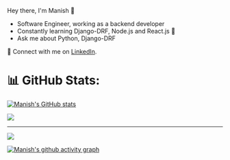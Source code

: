 Hey there, I'm Manish 👋
- Software Engineer, working as a backend developer
- Constantly learning Django-DRF, Node.js and React.js 🌱
- Ask me about Python, Django-DRF


🔗 Connect with me on [LinkedIn](https://www.linkedin.com/in/manish-dash-sharma-0082b8185/).


# 📊 GitHub Stats:
[![Manish's GitHub stats](https://github-readme-stats.vercel.app/api?username=manishdashsharma)](https://github.com/manishdashsharma/github-readme-stats)<br/>

![](https://github-readme-stats.vercel.app/api/top-langs/?username=manishdashsharma&theme=dark&hide_border=false&include_all_commits=true&count_private=true&layout=compact)


---
[![](https://visitcount.itsvg.in/api?id=manishdashsharma&icon=0&color=0)](https://visitcount.itsvg.in)


[![Manish's github activity graph](https://github-readme-activity-graph.vercel.app/graph?username=manishdashsharma&theme=xcode)](https://github.com/manishdashsharma/github-readme-activity-graph)


